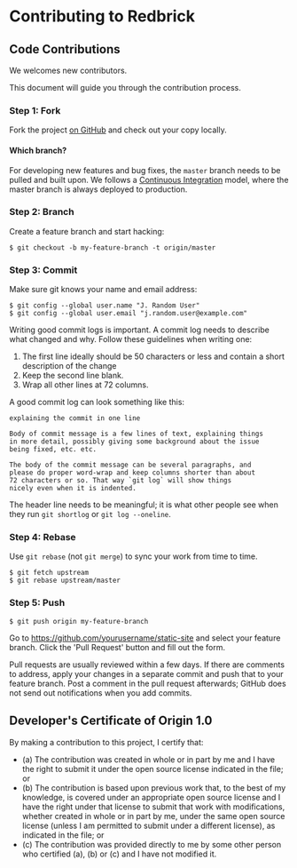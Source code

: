 # Contributing to Redbrick

## Code Contributions

We welcomes new contributors.

This document will guide you through the contribution process.

### Step 1: Fork

Fork the project [on GitHub](https://github.com/redbrick/static-site) and check out your copy locally.

#### Which branch?

For developing new features and bug fixes, the `master` branch needs to be pulled
and built upon. We follows a [Continuous Integration](https://en.wikipedia.org/wiki/Continuous_integration)
model, where the master branch is always deployed to production.

### Step 2: Branch

Create a feature branch and start hacking:

```text
$ git checkout -b my-feature-branch -t origin/master
```

### Step 3: Commit

Make sure git knows your name and email address:

```text
$ git config --global user.name "J. Random User"
$ git config --global user.email "j.random.user@example.com"
```

Writing good commit logs is important.  A commit log needs to describe what
changed and why.  Follow these guidelines when writing one:

1. The first line ideally should be 50 characters or less and contain a short
   description of the change
1. Keep the second line blank.
1. Wrap all other lines at 72 columns.

A good commit log can look something like this:

```
explaining the commit in one line

Body of commit message is a few lines of text, explaining things
in more detail, possibly giving some background about the issue
being fixed, etc. etc.

The body of the commit message can be several paragraphs, and
please do proper word-wrap and keep columns shorter than about
72 characters or so. That way `git log` will show things
nicely even when it is indented.
```

The header line needs to be meaningful; it is what other people see when they
run `git shortlog` or `git log --oneline`.

### Step 4: Rebase

Use `git rebase` (not `git merge`) to sync your work from time to time.

```text
$ git fetch upstream
$ git rebase upstream/master
```
### Step 5: Push

```text
$ git push origin my-feature-branch
```

Go to https://github.com/yourusername/static-site and select your feature branch.
Click the 'Pull Request' button and fill out the form.

Pull requests are usually reviewed within a few days.  If there are comments
to address, apply your changes in a separate commit and push that to your
feature branch.  Post a comment in the pull request afterwards; GitHub does
not send out notifications when you add commits.


## Developer's Certificate of Origin 1.0

By making a contribution to this project, I certify that:

* (a) The contribution was created in whole or in part by me and I
  have the right to submit it under the open source license indicated
  in the file; or
* (b) The contribution is based upon previous work that, to the best
  of my knowledge, is covered under an appropriate open source license
  and I have the right under that license to submit that work with
  modifications, whether created in whole or in part by me, under the
  same open source license (unless I am permitted to submit under a
  different license), as indicated in the file; or
* (c) The contribution was provided directly to me by some other
  person who certified (a), (b) or (c) and I have not modified it.
